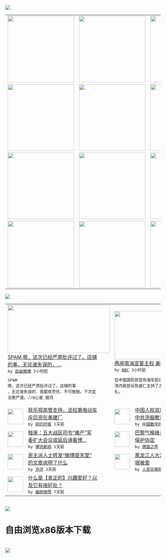 

<a href="https://github.com/greatfire/z/raw/master/FreeBrowser.apk"><img src="https://raw.githubusercontent.com/greatfire/wiki/master/x/header.png" /></a><table><tr><td width="262" align="center" valign="center"><a href="https://github.com/greatfire/wiki/wiki/nyt" title="纽约时报中文网 国际纵览"><img src="https://raw.githubusercontent.com/greatfire/wiki/master/x/nyt_flag.png" width="215"/></a></td><td width="262" align="center" valign="center"><a href="https://github.com/greatfire/wiki/wiki/dw" title=""><img src="https://raw.githubusercontent.com/greatfire/wiki/master/x/dw_flag.png" width="215"/></a></td><td width="262" align="center" valign="center"><a href="https://github.com/greatfire/wiki/wiki/rmjd" title=""><img src="https://raw.githubusercontent.com/greatfire/wiki/master/x/rmjd_flag.png" width="215"/></a></td></tr><tr><td width="262" align="center" valign="center"><a href="https://github.com/paopaonetizen/website" title="泡泡 - 未经审查的互联网信息"><img src="https://raw.githubusercontent.com/greatfire/wiki/master/x/pp_flag.png" width="215"/></a></td><td width="262" align="center" valign="center"><a href="https://github.com/getlantern/mirror" title="以及自由微博和GreatFire.org官方中文论坛"><img src="https://raw.githubusercontent.com/greatfire/wiki/master/x/lantern_flag.png" width="215"/></a></td><td width="262" align="center" valign="center"><a href="https://github.com/cdtmirrors/m/" title=""><img src="https://raw.githubusercontent.com/greatfire/wiki/master/x/cdt_flag.png" width="215"/></a></td></tr><tr><td width="262" align="center" valign="center"><a href="https://github.com/program-think/blog" title="编程随想的博客"><img src="https://raw.githubusercontent.com/greatfire/wiki/master/x/pt_flag.png" width="215"/></a></td><td width="262" align="center" valign="center"><a href="https://github.com/greatfire/wiki/wiki/bbc" title=""><img src="https://raw.githubusercontent.com/greatfire/wiki/master/x/bbc_flag.png" width="215"/></a></td><td width="262" align="center" valign="center"><a href="https://github.com/freeweibo/s" title="自由微博 - 匿名和不受屏蔽的新浪微博搜索"><img src="https://raw.githubusercontent.com/greatfire/wiki/master/x/fw_flag.png" width="215"/></a></td></tr><tr><td width="262" align="center" valign="center"><a href="https://github.com/greatfire/wiki/wiki/google" title=""><img src="https://raw.githubusercontent.com/greatfire/wiki/master/x/google_flag.png" width="215"/></a></td><td width="262" align="center" valign="center"><a href="https://github.com/bxnews/boxun" title=""><img src="https://raw.githubusercontent.com/greatfire/wiki/master/x/bx_flag.png" width="215"/></a></td><td width="262" align="center" valign="center"><a href="https://github.com/greatfire/wiki/wiki/open-source" title="欢迎访问GreatFire.org开发者项目网站"><img src="https://raw.githubusercontent.com/greatfire/wiki/master/x/open-source_flag.png" width="215"/></a></td></tr></table><img src="https://raw.githubusercontent.com/greatfire/wiki/master/x/newsfeed text.png" /><table cols="4"><tr><td colspan="2" width="380"><a href="https://freeweibo.com/weibo/3919736205224175"><img src="https://raw.githubusercontent.com/greatfire/wiki/master/x/fw_logo_b.png" width="330" height="156"/></a></br><a href="https://freeweibo.com/weibo/3919736205224175">SPAM 嗯，这次已经严肃批评过了。店铺<br/>的事，无论谁失误的，…</a></br><kbd> by <a href="https://freeweibo.com/">自由微博</a> 2小时前 </kbd></br><pre>SPAM 嗯，这次已经严肃批评过了。店铺的事<br/>，无论谁失误的，我都有责任，不可推脱。下次定<br/>当更严谨。//@心星_靓月</pre></td><td colspan="2" width="380"><a href="http://www.bbc.com/zhongwen/simp/china/2015/12/151213_south_china_sea"><img src="http://a.files.bbci.co.uk/worldservice/live/assets/images/2015/12/13/151213143931_taiwan_south_china_sea_taiping_144x81__nocredit.jpg" width="330" height="156"/></a></br><a href="http://www.bbc.com/zhongwen/simp/china/2015/12/151213_south_china_sea">两岸南海宣誓主权 美国呼吁化解紧张</a></br><kbd> by <a href="http://www.bbc.co.uk/zhongwen/simp">BBC</a> 3小时前 </kbd></br><pre>在中国国防部宣布海军前往南海训练的前一天，台<br/>湾内政部长陈威仁主持了太平岛码头及灯塔启用典<br/>礼。</pre></td></tr><tr><td><img src="http://static01.nyt.com/images/2015/12/11/business/11xp-faraday/11xp-faraday-articleLarge.jpg" width="50" height="50"/></td><td width="280"><a href="https://d3qlz4p8smvoli.cloudfront.net/business/20151213/c13xp-faraday/">获乐视高管支持，法拉第电动车<br/>斥巨资在美建厂</a></br><kbd> by <a href="http://m.cn.nytimes.com/">纽约时报</a> 1天前 </kbd></td><td><img src="http://chinadigitaltimes.net/chinese/files/2015/12/%E5%82%85%E5%BF%97%E5%BD%AC-1.jpg" width="50" height="50"/></td><td width="280"><a href="http://feedproxy.google.com/~r/chinadigitaltimes/main-page/~3/iZqvfBcwISA/">中国人权双周刊 | 何清涟：<br/>中共洗脑教育的遗祸</a></br><kbd> by <a href="http://chinadigitaltimes.net/chinese/">中国数字时代</a> 1天前 </kbd></td></tr><tr><td><img src="https://raw.githubusercontent.com/greatfire/wiki/master/x/bx_logo.png" width="50" height="50"/></td><td width="280"><a href="http://www.boxun.com/news/gb/china/2015/12/201512131340.shtml">独家：五大战区司令“难产”军<br/>委扩大会议或延后请看博...</a></br><kbd> by <a href="http://www.boxun.com">博讯新闻</a> 1天前 </kbd></td><td><img src="http://www.dw.com/image/0,,18908500_302,00.jpg" width="50" height="50"/></td><td width="280"><a href="http://dw.com/p/1HMRA?maca=chi-GK-text-greatfire-all-chinese-15625-xml-mrss">巴黎气候峰会最终通过“2度”<br/>保护协定</a></br><kbd> by <a href="http://dw.de">德国之声</a> 1天前 </kbd></td></tr><tr><td><img src="https://pao-pao.net/sites/pao-pao.net/files/styles/adaptive_image/adaptive-image/public/wei_xin_shi_tian_tang__0.jpeg?itok=rLRfbI4o" width="50" height="50"/></td><td width="280"><a href="https://pao-pao.net/article/650">民主派人士转发“微博是天堂”<br/>的文章说明了什么</a></br><kbd> by <a href="https://pao-pao.net">泡泡</a> 2天前 </kbd></td><td><img src="http://www.rmjdw.com/uploads/allimg/151208/11300J560-0.jpg" width="50" height="50"/></td><td width="280"><a href="http://www.rmjdw.com//fanfuqianshao/20151208/15246.html">黑龙江人大常委会党组书记盖如<br/>垠被查 </a></br><kbd> by <a href="http://www.rmjdw.com/">人民监督网</a> 5天前 </kbd></td></tr><tr><td><img src="https://raw.githubusercontent.com/greatfire/wiki/master/x/pt_logo.png" width="50" height="50"/></td><td width="280"><a href="http://feedproxy.google.com/~r/programthink/~3/dK8n2h7V2vA/Hobbies-and-Interests.html">什么是【真正的】兴趣爱好？以<br/>及它有啥好处？</a></br><kbd> by <a href="http://program-think.blogspot.com">编程随想</a> 7天前 </kbd></td></table></br><a href="https://github.com/greatfire/z/raw/master/FreeBrowser.apk"><img src="https://raw.githubusercontent.com/greatfire/wiki/master/x/download app.png" /></a><h1>自由浏览x86版本下载<h1><a href="https://github.com/greatfire/z/raw/master/FreeBrowser-x86.apk"><img src="https://raw.githubusercontent.com/greatfire/images/master/fb86.qr.png" /></a>